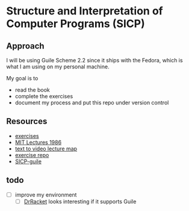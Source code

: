 # Structure and Interpretation of Computer Programs (SICP)

## Approach
I will be using Guile Scheme 2.2 since it ships with the Fedora, which is what I am using on my personal machine.

My goal is to
- read the book
- complete the exercises
- document my process and put this repo under version control

## Resources
- [exercises](https://mitpress.mit.edu/sites/default/files/sicp/full-text/book/book-Z-H-37.html#%_chap_Temp_850)
- [MIT Lectures 1986](https://www.youtube.com/watch?v=oA-FdE3KV88&list=PLVFrD1dmDdvdvWFK8brOVNL7bKHpE-9w0)
- [text to video lecture map](http://community.schemewiki.org/?sicp-text-to-video-map)
- [exercise repo](https://github.com/rparnas/sicp-ex)
- [SICP-guile](https://github.com/zv/SICP-guile)

## todo
- [ ] improve my environment
    - [ ] [DrRacket](https://docs.racket-lang.org/drracket/interface-essentials.html?q=faq) looks interesting if it supports Guile